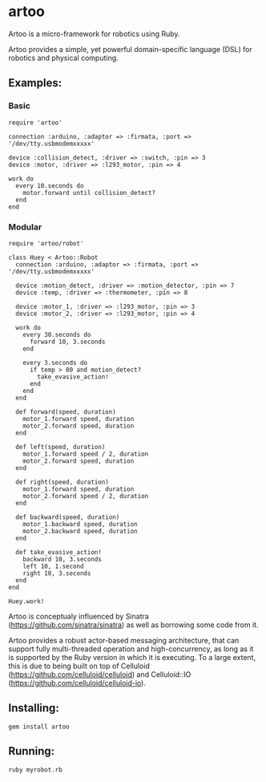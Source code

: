 # artoo

Artoo is a micro-framework for robotics using Ruby.

Artoo provides a simple, yet powerful domain-specific language (DSL) for robotics and physical computing.

## Examples:

### Basic

```
require 'artoo'

connection :arduino, :adaptor => :firmata, :port => '/dev/tty.usbmodemxxxxx'

device :collision_detect, :driver => :switch, :pin => 3
device :motor, :driver => :l293_motor, :pin => 4
  
work do
  every 10.seconds do
    motor.forward until collision_detect?
  end
end
```

### Modular

```
require 'artoo/robot'
 
class Huey < Artoo::Robot
  connection :arduino, :adaptor => :firmata, :port => '/dev/tty.usbmodemxxxxx'

  device :motion_detect, :driver => :motion_detector, :pin => 7
  device :temp, :driver => :thermometer, :pin => 8
  
  device :motor_1, :driver => :l293_motor, :pin => 3
  device :motor_2, :driver => :l293_motor, :pin => 4
  
  work do
    every 30.seconds do
      forward 10, 3.seconds
    end
    
    every 3.seconds do
      if temp > 80 and motion_detect?
        take_evasive_action!
      end
    end
  end
  
  def forward(speed, duration)
    motor_1.forward speed, duration
    motor_2.forward speed, duration
  end
  
  def left(speed, duration)
    motor_1.forward speed / 2, duration
    motor_2.forward speed, duration
  end
  
  def right(speed, duration)
    motor_1.forward speed, duration
    motor_2.forward speed / 2, duration
  end
  
  def backward(speed, duration)
    motor_1.backward speed, duration
    motor_2.backward speed, duration
  end
  
  def take_evasive_action!
    backward 10, 3.seconds
    left 10, 1.second
    right 10, 3.seconds
  end
end

Huey.work!
```

Artoo is conceptualy influenced by Sinatra (https://github.com/sinatra/sinatra) as well as borrowing some code from it.

Artoo provides a robust actor-based messaging architecture, that can support fully multi-threaded operation and high-concurrency, as long as it is supported by the Ruby version in which it is executing. To a large extent, this is due to being built on top of Celluloid (https://github.com/celluloid/celluloid) and Celluloid::IO (https://github.com/celluloid/celluloid-io).

## Installing:

```
gem install artoo
```

## Running:

```
ruby myrobot.rb
```

